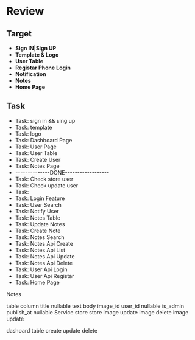 # Review

## Target

-   **Sign IN|Sign UP**
-   **Template & Logo**
-   **User Table**
-   **Registar Phone Login**
-   **Notification**
-   **Notes**
-   **Home Page**

## Task

-   Task: sign in && sing up
-   Task: template
-   Task: logo
-   Task: Dashboard Page
-   Task: User Page
-   Task: User Table
-   Task: Create User
-   Task: Notes Page
-   --------------DONE------------------
-   Task: Check store user
-   Task: Check update user
-   Task:
-   Task: Login Feature
-   Task: User Search
-   Task: Notify User
-   Task: Notes Table
-   Task: Update Notes
-   Task: Create Note
-   Task: Notes Search
-   Task: Notes Api Create
-   Task: Notes Api List
-   Task: Notes Api Update
-   Task: Notes Api Delete
-   Task: User Api Login
-   Task: User Api Registar
-   Task: Home Page

Notes

table
column
title nullable
text body
image_id
user_id nullable
is_admin
publish_at nullable
Service
store
store image
update image
delete image
update

dashoard
table
create
update
delete
